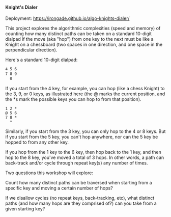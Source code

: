 #### Knight's Dialer

Deployment: https://irongade.github.io/algo-knights-dialer/

This project explores the algorithmic complexities (speed and memory) of counting how many distinct paths can be taken on a standard 10-digit dialpad if the move (aka "hop") from one key to the next must be like a Knight on a chessboard (two spaces in one direction, and one space in the perpendicular direction).

Here's a standard 10-digit dialpad:

```1 2 3
4 5 6
7 8 9
  0
```

If you start from the 4 key, for example, you can hop (like a chess Knight) to the 3, 9, or 0 keys, as illustrated here (the @ marks the current position, and the *s mark the possible keys you can hop to from that position).

```
1 2 *
@ 5 6
7 8 *
  *
```

Similarly, if you start from the 3 key, you can only hop to the 4 or 8 keys. But if you start from the 5 key, you can't hop anywhere, nor can the 5 key be hopped to from any other key.

If you hop from the 1 key to the 6 key, then hop back to the 1 key, and then hop to the 8 key, you've moved a total of 3 hops. In other words, a path can back-track and/or cycle through repeat key(s) any number of times.

Two questions this workshop will explore:

Count how many distinct paths can be traversed when starting from a specific key and moving a certain number of hops?

If we disallow cycles (no repeat keys, back-tracking, etc), what distinct paths (and how many hops are they comprised of?) can you take from a given starting key?
